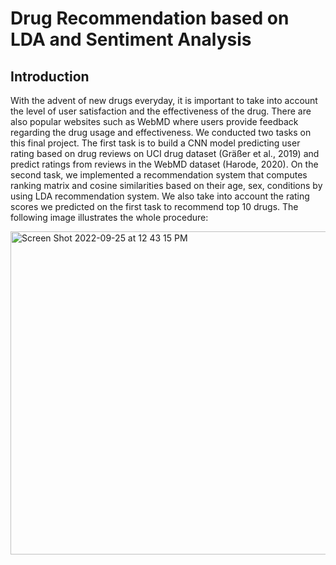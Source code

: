 # Drug Recommendation based on LDA and Sentiment Analysis
## Introduction
With the advent of new drugs everyday, it is important to take into account the level of user satisfaction and the effectiveness of the drug. There are also popular websites such as WebMD where users provide feedback regarding the drug usage and effectiveness. We conducted two tasks on this final project. The first task is to build a CNN model predicting user rating based on drug reviews on UCI drug dataset (Gräßer et al., 2019) and predict ratings from reviews in the WebMD dataset (Harode, 2020). On the second task, we implemented a recommendation system that computes ranking matrix and cosine similarities based on their age, sex, conditions by using LDA recommendation system. We also take into account the rating scores we predicted on the first task to recommend top 10 drugs. The following image illustrates the whole procedure:

<img width="517" alt="Screen Shot 2022-09-25 at 12 43 15 PM" src="https://user-images.githubusercontent.com/60053346/192155068-18603836-ea7b-4518-ad0f-2c1643f861c0.png">
